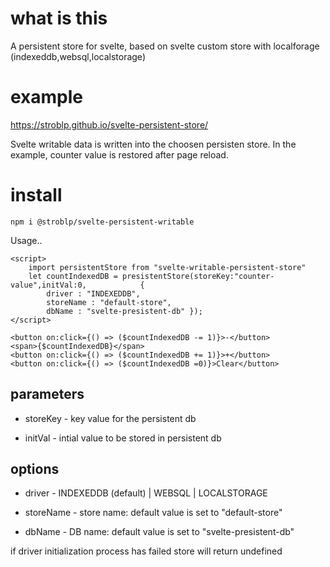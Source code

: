 # what is this

A persistent store for svelte, based on svelte custom store with localforage (indexeddb,websql,localstorage)

# example

https://stroblp.github.io/svelte-persistent-store/

Svelte writable data is written into the choosen persisten store. In the example, counter value is restored after page reload.

# install

`npm i @stroblp/svelte-persistent-writable`

Usage..

```
<script>
	import persistentStore from "svelte-writable-persistent-store"
	let countIndexedDB = presistentStore(storeKey:"counter-value",initVal:0,            {
        driver : "INDEXEDDB",
        storeName : "default-store",
        dbName : "svelte-presistent-db" });
</script>

<button on:click={() => ($countIndexedDB -= 1)}>-</button>
<span>{$countIndexedDB}</span>
<button on:click={() => ($countIndexedDB += 1)}>+</button>
<button on:click={() => ($countIndexedDB =0)}>Clear</button>
```
## parameters

* storeKey - key value for the persistent db

* initVal - intial value to be stored in persistent db

## options

* driver - INDEXEDDB (default) | WEBSQL | LOCALSTORAGE

* storeName - store name: default value is set to "default-store"

* dbName - DB name: default value is set to "svelte-presistent-db"


        
if driver initialization process has failed store will return undefined    

